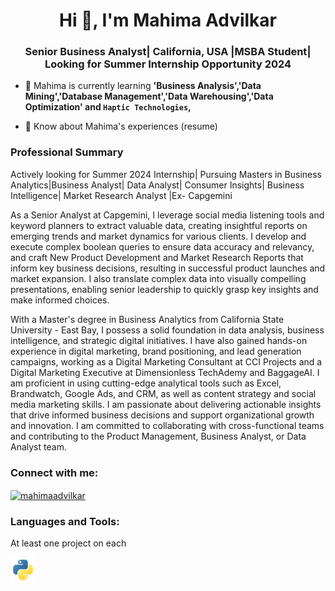 <h1 align="center">Hi 👋, I'm Mahima Advilkar</h1>
<h3 align="center">Senior Business Analyst| California, USA |MSBA Student| Looking for Summer Internship Opportunity 2024 </h3>

- 🌱 Mahima is currently learning **'Business Analysis','Data Mining','Database Management','Data Warehousing','Data Optimization' and `Haptic Technologies`,** 

- 📄 Know about Mahima's experiences (resume) 

<h3  align="left">Professional Summary</h3>
  
Actively looking for Summer 2024 Internship| Pursuing Masters in Business Analytics|Business Analyst| Data Analyst| Consumer Insights| Business Intelligence| Market Research Analyst |Ex- Capgemini

As a Senior Analyst at Capgemini, I leverage social media listening tools and keyword planners to extract valuable data, creating insightful reports on emerging trends and market dynamics for various clients. I develop and execute complex boolean queries to ensure data accuracy and relevancy, and craft New Product Development and Market Research Reports that inform key business decisions, resulting in successful product launches and market expansion. I also translate complex data into visually compelling presentations, enabling senior leadership to quickly grasp key insights and make informed choices. 

With a Master's degree in Business Analytics from California State University - East Bay, I possess a solid foundation in data analysis, business intelligence, and strategic digital initiatives. I have also gained hands-on experience in digital marketing, brand positioning, and lead generation campaigns, working as a Digital Marketing Consultant at CCI Projects and a Digital Marketing Executive at Dimensionless TechAdemy and BaggageAI. I am proficient in using cutting-edge analytical tools such as Excel, Brandwatch, Google Ads, and CRM, as well as content strategy and social media marketing skills. I am passionate about delivering actionable insights that drive informed business decisions and support organizational growth and innovation. I am committed to collaborating with cross-functional teams and contributing to the Product Management, Business Analyst, or Data Analyst team.

<h3 align="left">Connect with me:</h3>
<p align="left">
<a href="https://linkedin.com/in/mahimaadvilkar" target="blank"><img align="center" src="https://raw.githubusercontent.com/rahuldkjain/github-profile-readme-generator/master/src/images/icons/Social/linked-in-alt.svg" alt="mahimaadvilkar" height="30" width="40" /></a>

</p>


<h3 align="left">Languages and Tools:</h3>
<p> At least one project on each </p>
<p align="left"> <a href="https://www.python.org" target="_blank" rel="noreferrer"> <img src="https://raw.githubusercontent.com/devicons/devicon/master/icons/python/python-original.svg" alt="python" width="40" height="40"/> </a> </p>
